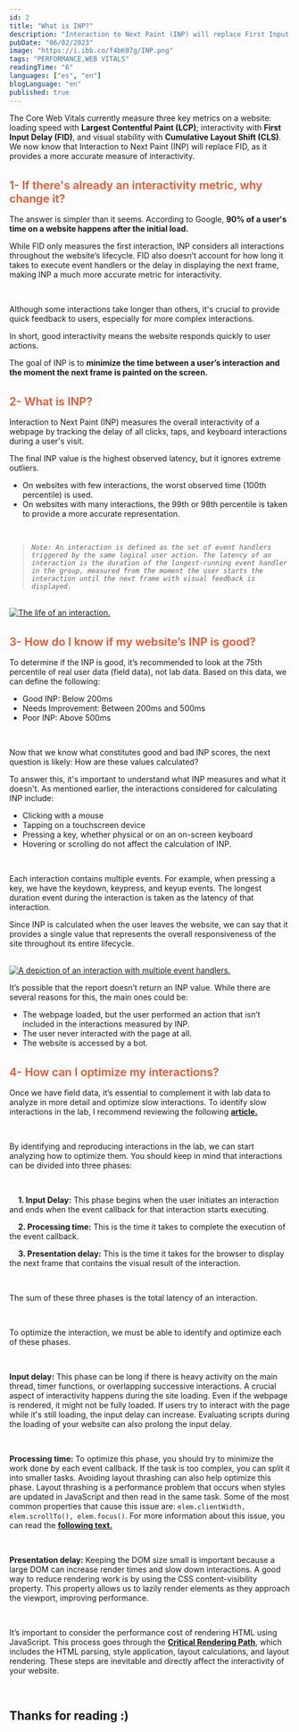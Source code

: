 ```yaml
---
id: 2
title: "What is INP?"
description: "Interaction to Next Paint (INP) will replace First Input Delay (FID)."
pubDate: "06/02/2023"
image: "https://i.ibb.co/f4bK07g/INP.png"
tags: "PERFORMANCE,WEB VITALS"
readingTime: "6"
languages: ["es", "en"]
blogLanguage: "en"
published: true
---
```


The Core Web Vitals currently measure three key metrics on a website:
loading speed with **Largest Contentful Paint (LCP)**; interactivity with
**First Input Delay (FID)**, and visual stability with **Cumulative Layout
Shift (CLS)**. We now know that Interaction to Next Paint (INP) will replace FID, as it provides a more accurate measure of interactivity.

<p style="color:#e9552f;margin-top:32px;margin-bottom:16px;font-size:20px;font-weight:600">
1- If there's already an interactivity metric, why change it?
</p>

The answer is simpler than it seems. According to Google, **90% of a user's time on a website happens after the initial load.**

While FID only measures the first interaction, INP considers all interactions throughout the website’s lifecycle. FID also doesn’t account for how long it takes to execute event handlers or the delay in displaying the next frame, making INP a much more accurate metric for interactivity.

<br/>

Although some interactions take longer than others, it's crucial to provide quick feedback to users, especially for more complex interactions.

In short, good interactivity means the website responds quickly to user actions.

The goal of INP is to **minimize the time between a user’s interaction and the moment the next frame is painted on the screen.**

<p style="color:#e9552f;margin-top:32px;margin-bottom:16px;font-size:20px;font-weight:600">
2- What is INP?
</p>

Interaction to Next Paint (INP) measures the overall interactivity of a webpage by tracking the delay of all clicks, taps, and keyboard interactions during a user's visit.

The final INP value is the highest observed latency, but it ignores extreme outliers.

- On websites with few interactions, the worst observed time (100th percentile) is used.
- On websites with many interactions, the 99th or 98th percentile is taken to provide a more accurate representation.

<br/>

> _`Note: An interaction is defined as the set of event handlers triggered by the same logical user action. The latency of an interaction is the duration of the longest-running event handler in the group, measured from the moment the user starts the interaction until the next frame with visual feedback is displayed.`_

<br/>

<a href="/blog/inp.png" alt="The life of an interaction." target="_blank">
<img src="https://i.ibb.co/nqy7Fcc/inp.png" alt="The life of an interaction." />
</a>

<br/>

<p style="color:#e9552f;margin-top:32px;margin-bottom:16px;font-size:20px;font-weight:600">
3- How do I know if my website’s INP is good?
</p>

To determine if the INP is good, it’s recommended to look at the 75th percentile of real user data (field data), not lab data. Based on this data, we can define the following:

- Good INP: Below 200ms
- Needs Improvement: Between 200ms and 500ms
- Poor INP: Above 500ms

<br/>

Now that we know what constitutes good and bad INP scores, the next question is likely: How are these values calculated?

To answer this, it's important to understand what INP measures and what it doesn't. As mentioned earlier, the interactions considered for calculating INP include:

- Clicking with a mouse
- Tapping on a touchscreen device
- Pressing a key, whether physical or on an on-screen keyboard
- Hovering or scrolling do not affect the calculation of INP.

<br/>

Each interaction contains multiple events. For example, when pressing a key, we have the keydown, keypress, and keyup events. The longest duration event during the interaction is taken as the latency of that interaction.

Since INP is calculated when the user leaves the website, we can say that it provides a single value that represents the overall responsiveness of the site throughout its entire lifecycle.

<br/>

<a href="/blog/multiple-interactions.png" alt="A depiction of an interaction with multiple event handlers." target="_blank">
<img src="https://i.ibb.co/7WQXK13/multiple-interactions.png" alt="A depiction of an interaction with multiple event handlers." />
</a>

<br/>

It’s possible that the report doesn’t return an INP value. While there are several reasons for this, the main ones could be:

- The webpage loaded, but the user performed an action that isn’t included in the interactions measured by INP.
- The user never interacted with the page at all.
- The website is accessed by a bot.

<p style="color:#e9552f;margin-top:32px;margin-bottom:16px;font-size:20px;font-weight:600">
4- How can I optimize my interactions?
</p>

Once we have field data, it’s essential to complement it with lab data to analyze in more detail and optimize slow interactions. To identify slow interactions in the lab, I recommend reviewing the following
<a style="text-decoration:underline" href="https://web.dev/diagnose-slow-interactions-in-the-lab/" target="_blank">
**article.**</a>

<br/>

By identifying and reproducing interactions in the lab, we can start analyzing how to optimize them. You should keep in mind that interactions can be divided into three phases:

<br/>

&nbsp; &nbsp; **1. Input Delay:** This phase begins when the user initiates an interaction and ends when the event callback for that interaction starts executing.

&nbsp; &nbsp; **2. Processing time:** This is the time it takes to complete the execution of the event callback.

&nbsp; &nbsp; **3. Presentation delay:** This is the time it takes for the browser to display the next frame that contains the visual result of the interaction.

<br/>

The sum of these three phases is the total latency of an interaction.

<br/>

To optimize the interaction, we must be able to identify and optimize each of these phases.

<br/>

**Input delay:** This phase can be long if there is heavy activity on the main thread, timer functions, or overlapping successive interactions.
A crucial aspect of interactivity happens during the site loading. Even if the webpage is rendered, it might not be fully loaded. If users try to interact with the page while it's still loading, the input delay can increase. Evaluating scripts during the loading of your website can also prolong the input delay.

<br/>

**Processing time:** To optimize this phase, you should try to minimize the work done by each event callback. If the task is too complex, you can split it into smaller tasks. Avoiding layout thrashing can also help optimize this phase.
Layout thrashing is a performance problem that occurs when styles are updated in JavaScript and then read in the same task. Some of the most common properties that cause this issue are:
<code>elem.clientWidth, elem.scrollTo(), elem.focus()</code>. For more information about this issue, you can read the
<a style="text-decoration:underline" href="https://gist.github.com/paulirish/5d52fb081b3570c81e3a" target="_blank">
**following text.**</a>

<br/>

**Presentation delay:** Keeping the DOM size small is important because a large DOM can increase render times and slow down interactions. A good way to reduce rendering work is by using the CSS content-visibility property. This property allows us to lazily render elements as they approach the viewport, improving performance.

<br/>

It’s important to consider the performance cost of rendering HTML using JavaScript. This process goes through the
<a style="text-decoration:underline" href="https://dev.to/coderedjack/critical-rendering-path-web-performance-23ij" target="_blank">
**Critical Rendering Path**</a>, which includes the HTML parsing, style application, layout calculations, and layout rendering. These steps are inevitable and directly affect the interactivity of your website.

<br/>

## **Thanks for reading :)**

